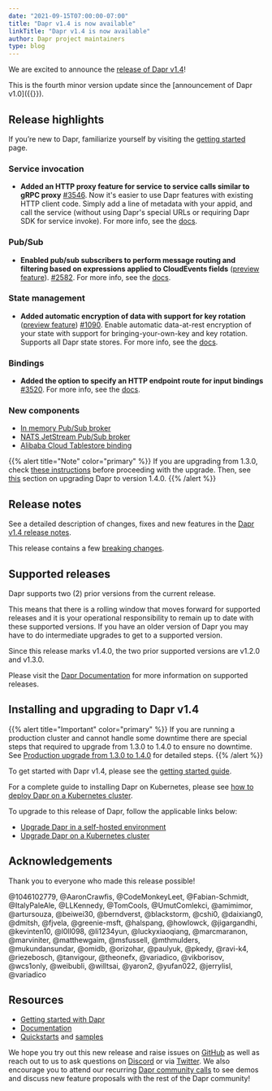 ```yaml
---
date: "2021-09-15T07:00:00-07:00"
title: "Dapr v1.4 is now available"
linkTitle: "Dapr v1.4 is now available"
author: Dapr project maintainers
type: blog
---
```


We are excited to announce the [release of Dapr v1.4](https://github.com/dapr/dapr/releases/tag/v1.4.0)!

This is the fourth minor version update since the [announcement of Dapr v1.0]({{<ref v1-announcement>}}).

## Release highlights
If you’re new to Dapr, familiarize yourself by visiting the [getting started](https://docs.dapr.io/getting-started/) page.

### Service invocation
  - **Added an HTTP proxy feature for service to service calls similar to gRPC proxy** [#3546](https://github.com/dapr/dapr/issues/3546). Now it's easier to use Dapr features with existing HTTP client code.  Simply add a line of metadata with your appid, and call the service (without using Dapr's special URLs or requiring Dapr SDK for service invoke). For more info, see the [docs](https://docs.dapr.io/developing-applications/building-blocks/service-invocation/howto-invoke-discover-services/#additional-url-formats).


### Pub/Sub
  - **Enabled pub/sub subscribers to perform message routing and filtering based on expressions applied to CloudEvents fields** ([preview feature](https://docs.dapr.io/operations/support/support-preview-features)). [#2582](https://github.com/dapr/dapr/issues/2582).  For more info, see the [docs](https://docs.dapr.io/developing-applications/building-blocks/pubsub/howto-route-messages/).

### State management
  - **Added automatic encryption of data with support for key rotation** ([preview feature](https://docs.dapr.io/operations/support/support-preview-features)) [#1090](https://github.com/dapr/dapr/issues/1090). Enable automatic data-at-rest encryption of your state with support for bringing-your-own-key and key rotation. Supports all Dapr state stores. For more info, see the [docs](https://docs.dapr.io/developing-applications/building-blocks/state-management/howto-encrypt-state/).

### Bindings
  - **Added the option to specify an HTTP endpoint route for input bindings** [#3520](https://github.com/dapr/dapr/issues/3520). For more info, see the [docs](https://docs.dapr.io/developing-applications/building-blocks/bindings/howto-triggers/#specifying-a-custom-route).

### New components
  - [In memory Pub/Sub broker](https://docs.dapr.io/reference/components-reference/supported-pubsub/setup-inmemory/)
  - [NATS JetStream Pub/Sub broker](https://docs.dapr.io/reference/components-reference/supported-pubsub/setup-jetstream/)
  - [Alibaba Cloud Tablestore binding](https://docs.dapr.io/reference/components-reference/supported-bindings/alicloudtablestore/)

{{% alert title="Note" color="primary" %}}
If you are upgrading from 1.3.0, check [these instructions](https://github.com/dapr/dapr/blob/release-1.4/docs/release_notes/v1.4.0.md#Production-upgrade-from-130-to-140) before proceeding with the upgrade. Then, see [this](https://github.com/dapr/dapr/blob/release-1.4/docs/release_notes/v1.4.0.md#Upgrading-to-Dapr-140) section on upgrading Dapr to version 1.4.0.
{{% /alert %}}

## Release notes
See a detailed description of changes, fixes and new features in the [Dapr v1.4 release notes](https://github.com/dapr/dapr/releases/tag/v1.4.0).

This release contains a few [breaking changes](https://github.com/dapr/dapr/blob/release-1.4/docs/release_notes/v1.4.0.md#Breaking-Changes).

## Supported releases   
Dapr supports two (2) prior versions from the current release. 

This means that there is a rolling window that moves forward for supported releases and it is your operational responsibility to remain up to date with these supported versions. If you have an older version of Dapr you may have to do intermediate upgrades to get to a supported version.

Since this release marks v1.4.0, the two prior supported versions are v1.2.0 and v1.3.0. 

Please visit the [Dapr Documentation](https://docs.dapr.io/operations/support/support-release-policy/) for more information on supported releases.

## Installing and upgrading to Dapr v1.4

{{% alert title="Important" color="primary" %}}
If you are running a production cluster and cannot handle some downtime there are special steps that required to upgrade from 1.3.0 to 1.4.0 to ensure no downtime. See [Production upgrade from 1.3.0 to 1.4.0](https://github.com/dapr/dapr/blob/release-1.4/docs/release_notes/v1.4.0.md#Production-upgrade-from-130-to-140) for detailed steps.
{{% /alert %}}

To get started with Dapr v1.4, please see the [getting started guide](https://docs.dapr.io/getting-started/).

For a complete guide to installing Dapr on Kubernetes, please see [how to deploy Dapr on a Kubernetes cluster](https://docs.dapr.io/operations/hosting/kubernetes/kubernetes-deploy/).

To upgrade to this release of Dapr, follow the applicable links below: 
- [Upgrade Dapr in a self-hosted environment](https://docs.dapr.io/operations/hosting/self-hosted/self-hosted-upgrade/)
- [Upgrade Dapr on a Kubernetes cluster](https://docs.dapr.io/operations/hosting/kubernetes/kubernetes-upgrade/)

## Acknowledgements
Thank you to everyone who made this release possible!

@1046102779, @AaronCrawfis, @CodeMonkeyLeet, @Fabian-Schmidt, @ItalyPaleAle, @LLKennedy, @TomCools, @UmutComlekci, @amimimor, @artursouza, @beiwei30, @berndverst, @blackstorm, @cshi0, @daixiang0, @dmitsh, @fjvela, @greenie-msft, @halspang, @howlowck, @jigargandhi, @kevinten10, @l0ll098, @li1234yun, @luckyxiaoqiang, @marcmaranon, @marviniter, @matthewgaim, @msfussell, @mthmulders, @mukundansundar, @omidb,  @orizohar, @paulyuk, @pkedy, @ravi-k4, @riezebosch, @tanvigour, @theonefx, @variadico, @vikborisov, @wcs1only, @weibubli, @willtsai, @yaron2, @yufan022, @jerrylisl, @variadico

## Resources

- [Getting started with Dapr](https://docs.dapr.io/getting-started/)
- [Documentation](https://docs.dapr.io/)
- [Quickstarts](https://github.com/dapr/quickstarts/tree/release-1.4) and [samples](https://github.com/dapr/samples)

We hope you try out this new release and raise issues on [GitHub](https://github.com/dapr) as well as reach out to us to ask questions on [Discord](https://aka.ms/dapr-discord) or via [Twitter](https://twitter.com/daprdev). We also encourage you to attend our recurring [Dapr community calls](https://github.com/dapr/community#community-meetings) to see demos and discuss new feature proposals with the rest of the Dapr community!
